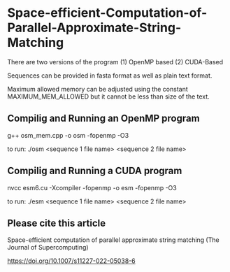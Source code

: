 # Space-efficient-Computation-of-Parallel-Approximate-String-Matching


There are two versions of the program (1) OpenMP based (2) CUDA-Based

Sequences can be provided in fasta format as well as plain text format.

Maximum allowed memory can be adjusted using the constant MAXIMUM_MEM_ALLOWED but it cannot be less than size of the text.


## Compilig and Running an OpenMP program
g++ osm_mem.cpp -o osm -fopenmp -O3

to run: ./osm <sequence 1 file name>  <sequence 2 file name>  <threshold percentage>


## Compilig and Running a CUDA program
nvcc esm6.cu -Xcompiler -fopenmp -o esm -fopenmp -O3

to run: ./esm <sequence 1 file name>  <sequence 2 file name>  <threshold percentage>

## Please cite this article
  Space-efficient computation of parallel approximate string matching (The Journal of Supercomputing)
  
  https://doi.org/10.1007/s11227-022-05038-6

